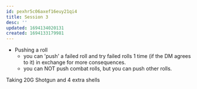 ```yaml
---
id: pexhr5c06axef16euy21qi4
title: Session 3
desc: ''
updated: 1694134020131
created: 1694133179981
---
```


- Pushing a roll
  - you can 'push' a failed roll and try failed rolls 1 time (if the DM agrees to it) in exchange for more consequences.
  - you can NOT push combat rolls, but you can push other rolls.

Taking 20G Shotgun and 4 extra shells
